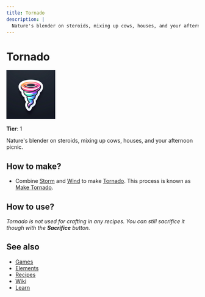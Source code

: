 ```yaml
---
title: Tornado
description: |
  Nature's blender on steroids, mixing up cows, houses, and your afternoon picnic.
---
```

# Tornado

![](../images/item.tornado.png)

**Tier**: 1

Nature's blender on steroids, mixing up cows, houses, and your afternoon picnic.

## How to make?

* Combine [Storm](/wiki/elements/storm) and [Wind](/wiki/elements/wind) to make [Tornado](/wiki/elements/tornado). This process is known as [Make Tornado](/wiki/recipes/make-tornado).

## How to use?

_Tornado is not used for crafting in any recipes. You can still sacrifice it though with the **Sacrifice** button._

## See also

* [Games](/wiki/games)
* [Elements](/wiki/elements)
* [Recipes](/wiki/recipes)
* [Wiki](/wiki/index)
* [Learn](/learn/index)